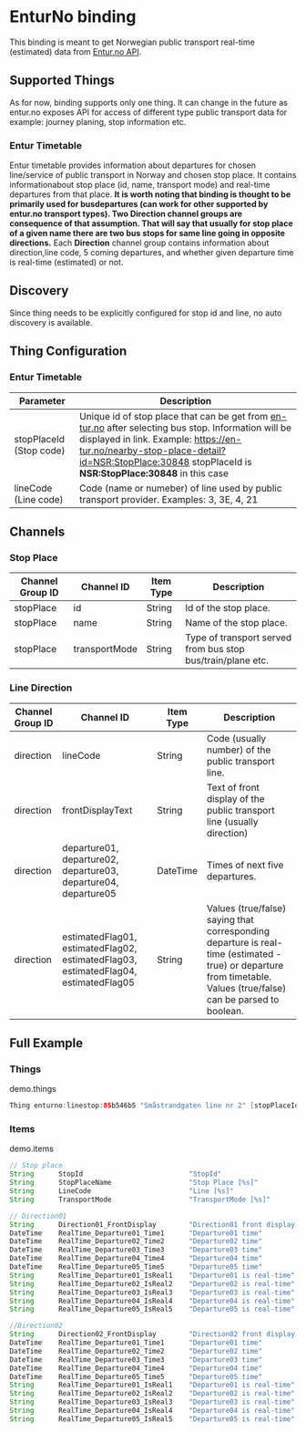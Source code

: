 # EnturNo binding

This binding is meant to get Norwegian public transport real-time (estimated) data from [Entur.no API](https://developer.entur.org/content/journey-planner-0).
                                                        
## Supported Things

As for now, binding supports only one thing. 
It can change in the future as entur.no exposes API for access of different type public transport data for example: journey planing, stop information etc.

### Entur Timetable

Entur timetable provides information about departures for chosen line/service of public transport in Norway and chosen stop place. 
It contains informationabout stop place (id, name, transport mode) and real-time departures from that place. 
**It is worth noting that binding is thought to be primarily used for busdepartures (can work for other supported by entur.no transport types). 
Two Direction channel groups are consequence of that assumption. 
That will say that usually for stop place of a given name there are two bus stops for same line going in opposite directions.** 
Each **Direction** channel group contains information about direction,line code, 5 coming departures, and whether given departure time is real-time (estimated) or not. 

## Discovery

Since thing needs to be explicitly configured for stop id and line, no auto discovery is available.

## Thing Configuration

### Entur Timetable

| Parameter                 | Description                                                                                                                                                                                                                                                                  |
|---------------------------|------------------------------------------------------------------------------------------------------------------------------------------------------------------------------------------------------------------------------------------------------------------------------|
| stopPlaceId (Stop code)   | Unique id of stop place that can be get from [en-tur.no](https://en-tur.no) after selecting bus stop. Information will be displayed in link. Example: <https://en-tur.no/nearby-stop-place-detail?id=NSR:StopPlace:30848> stopPlaceId is **NSR:StopPlace:30848** in this case|
| lineCode (Line code)      | Code (name or numeber) of line used by public transport provider. Examples: 3, 3E, 4, 21                                                                                                                                                                                     |

## Channels

### Stop Place

| Channel Group ID | Channel ID      | Item Type | Description                                                 |
|------------------|-----------------|-----------|-------------------------------------------------------------|
| stopPlace        | id              | String    | Id of the stop place.                                       |
| stopPlace        | name            | String    | Name of the stop place.                                     |
| stopPlace        | transportMode   | String    | Type of transport served from bus stop bus/train/plane etc. |

### Line Direction

| Channel Group ID  | Channel ID                                                                            | Item Type | Description                                                                                                                                                           |
|-------------------|---------------------------------------------------------------------------------------|-----------|-----------------------------------------------------------------------------------------------------------------------------------------------------------------------|
| direction         | lineCode                                                                              | String    | Code (usually number) of the public transport line.                                                                                                                   |
| direction         | frontDisplayText                                                                      | String    | Text of front display of the public transport line (usually direction)                                                                                                |
| direction         | departure01, departure02, departure03, departure04, departure05                       | DateTime  | Times of next five departures.                                                                                                                                        |
| direction         | estimatedFlag01, estimatedFlag02, estimatedFlag03, estimatedFlag04, estimatedFlag05   | String    | Values (true/false) saying that corresponding departure is real-time (estimated - true) or departure from timetable. Values (true/false) can be parsed to boolean.    |

## Full Example

### Things

demo.things

```java
Thing enturno:linestop:85b546b5 "Småstrandgaten line nr 2" [stopPlaceId="NSR:StopPlace:30848", lineCode="2"]
```

### Items

demo.items

```java
// Stop place
String      StopId                          "StopId"                        {channel="enturno:linestop:7e693e96:stopPlace#id"}               
String      StopPlaceName                   "Stop Place [%s]"               {channel="enturno:linestop:7e693e96:stopPlace#name"}
String      LineCode                        "Line [%s]"                     {channel="enturno:linestop:7e693e96:Direction01#lineCode"} 
String      TransportMode                   "TransportMode [%s]"            {channel="enturno:linestop:7e693e96:stopPlace#transportMode"} 

// Direction01
String      Direction01_FrontDisplay        "Direction01 front display [%s]"    {channel="enturno:linestop:7e693e96:Direction01#frontDisplayText"} 
DateTime    RealTime_Departure01_Time1      "Departure01 time"                  {channel="enturno:linestop:7e693e96:Direction01#departure01"}     
DateTime    RealTime_Departure02_Time2      "Departure02 time"                  {channel="enturno:linestop:7e693e96:Direction01#departure02"}     
DateTime    RealTime_Departure03_Time3      "Departure03 time"                  {channel="enturno:linestop:7e693e96:Direction01#departure03"}     
DateTime    RealTime_Departure04_Time4      "Departure04 time"                  {channel="enturno:linestop:7e693e96:Direction01#departure04"}     
DateTime    RealTime_Departure05_Time5      "Departure05 time"                  {channel="enturno:linestop:7e693e96:Direction01#departure05"}     
String      RealTime_Departure01_IsReal1    "Departure01 is real-time"          {channel="enturno:linestop:7e693e96:Direction01#estimatedFlag01"} 
String      RealTime_Departure02_IsReal2    "Departure02 is real-time"          {channel="enturno:linestop:7e693e96:Direction01#estimatedFlag02"} 
String      RealTime_Departure03_IsReal3    "Departure03 is real-time"          {channel="enturno:linestop:7e693e96:Direction01#estimatedFlag03"} 
String      RealTime_Departure04_IsReal4    "Departure04 is real-time"          {channel="enturno:linestop:7e693e96:Direction01#estimatedFlag04"} 
String      RealTime_Departure05_IsReal5    "Departure05 is real-time"          {channel="enturno:linestop:7e693e96:Direction01#estimatedFlag05"} 

//Direction02
String      Direction02_FrontDisplay        "Direction02 front display [%s]"    {channel="enturno:linestop:7e693e96:Direction02#frontDisplayText"}
DateTime    RealTime_Departure01_Time1      "Departure01 time"                  {channel="enturno:linestop:7e693e96:Direction02#departure01"}    
DateTime    RealTime_Departure02_Time2      "Departure02 time"                  {channel="enturno:linestop:7e693e96:Direction02#departure02"}    
DateTime    RealTime_Departure03_Time3      "Departure03 time"                  {channel="enturno:linestop:7e693e96:Direction02#departure03"}    
DateTime    RealTime_Departure04_Time4      "Departure04 time"                  {channel="enturno:linestop:7e693e96:Direction02#departure04"}    
DateTime    RealTime_Departure05_Time5      "Departure05 time"                  {channel="enturno:linestop:7e693e96:Direction02#departure05"}    
String      RealTime_Departure01_IsReal1    "Departure01 is real-time"          {channel="enturno:linestop:7e693e96:Direction02#estimatedFlag01"}
String      RealTime_Departure02_IsReal2    "Departure02 is real-time"          {channel="enturno:linestop:7e693e96:Direction02#estimatedFlag02"}
String      RealTime_Departure03_IsReal3    "Departure03 is real-time"          {channel="enturno:linestop:7e693e96:Direction02#estimatedFlag03"}
String      RealTime_Departure04_IsReal4    "Departure04 is real-time"          {channel="enturno:linestop:7e693e96:Direction02#estimatedFlag04"}
String      RealTime_Departure05_IsReal5    "Departure05 is real-time"          {channel="enturno:linestop:7e693e96:Direction02#estimatedFlag05"}
```